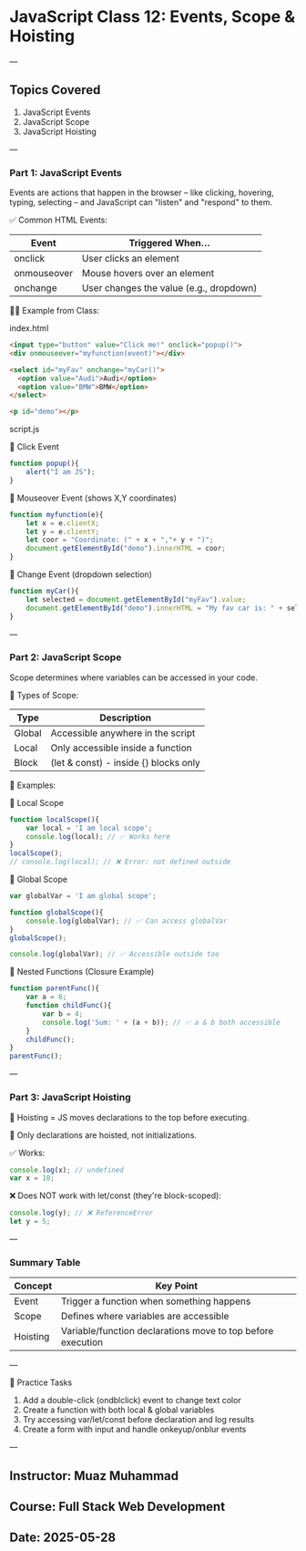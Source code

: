 # JavaScript Class 12: Events, Scope & Hoisting

—

## Topics Covered

1. JavaScript Events
2. JavaScript Scope
3. JavaScript Hoisting

—

### Part 1: JavaScript Events

Events are actions that happen in the browser – like clicking, hovering, typing, selecting – and JavaScript can "listen" and "respond" to them.

✅ Common HTML Events:

| Event       | Triggered When…                         |
| ----------- | --------------------------------------- |
| onclick     | User clicks an element                  |
| onmouseover | Mouse hovers over an element            |
| onchange    | User changes the value (e.g., dropdown) |

👨‍🏫 Example from Class:

index.html

```html
<input type="button" value="Click me!" onclick="popup()">
<div onmouseover="myfunction(event)"></div>

<select id="myFav" onchange="myCar()">
  <option value="Audi">Audi</option>
  <option value="BMW">BMW</option>
</select>

<p id="demo"></p>
```

script.js

🔹 Click Event

```js
function popup(){
    alert("I am JS");
}
```

🔹 Mouseover Event (shows X,Y coordinates)

```js
function myfunction(e){
    let x = e.clientX;
    let y = e.clientY;
    let coor = "Coordinate: (" + x + ","+ y + ")";
    document.getElementById("demo").innerHTML = coor;
}
```

🔹 Change Event (dropdown selection)

```js
function myCar(){
    let selected = document.getElementById("myFav").value;
    document.getElementById("demo").innerHTML = "My fav car is: " + selected;
}
```

—

### Part 2: JavaScript Scope

Scope determines where variables can be accessed in your code.

🧠 Types of Scope:

| Type   | Description                           |
| ------ | ------------------------------------- |
| Global | Accessible anywhere in the script     |
| Local  | Only accessible inside a function     |
| Block  | (let & const) - inside {} blocks only |

📌 Examples:

🔸 Local Scope

```js
function localScope(){
    var local = 'I am local scope';
    console.log(local); // ✅ Works here
}
localScope();
// console.log(local); // ❌ Error: not defined outside
```

🔸 Global Scope

```js
var globalVar = 'I am global scope';

function globalScope(){
    console.log(globalVar); // ✅ Can access globalVar
}
globalScope();

console.log(globalVar); // ✅ Accessible outside too
```

🔸 Nested Functions (Closure Example)

```js
function parentFunc(){
    var a = 6;
    function childFunc(){
        var b = 4;
        console.log('Sum: ' + (a + b)); // ✅ a & b both accessible
    }
    childFunc();
}
parentFunc();
```

—

### Part 3: JavaScript Hoisting

🧠 Hoisting = JS moves declarations to the top before executing.

📌 Only declarations are hoisted, not initializations.

✅ Works:

```js
console.log(x); // undefined
var x = 10;
```

❌ Does NOT work with let/const (they're block-scoped):

```js
console.log(y); // ❌ ReferenceError
let y = 5;
```

—

### Summary Table

| Concept  | Key Point                                                   |
| -------- | ----------------------------------------------------------- |
| Event    | Trigger a function when something happens                   |
| Scope    | Defines where variables are accessible                      |
| Hoisting | Variable/function declarations move to top before execution |

—

📝 Practice Tasks

1. Add a double-click (ondblclick) event to change text color
2. Create a function with both local & global variables
3. Try accessing var/let/const before declaration and log results
4. Create a form with input and handle onkeyup/onblur events

—

## Instructor: Muaz Muhammad
## Course: Full Stack Web Development
## Date: 2025-05-28


